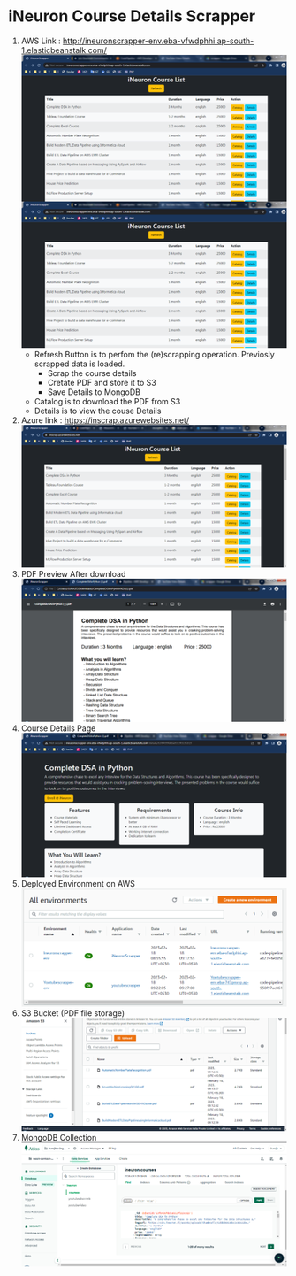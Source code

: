 # iNeuron Course Details Scrapper
1. AWS Link : http://ineuronscrapper-env.eba-vfwdphhi.ap-south-1.elasticbeanstalk.com/
    <img align="left" src="ins/1.PNG" width="800">![Home Page on AWS](/ins/1.PNG)
    - Refresh Button is to perfom the (re)scrapping operation. Previosly scrapped data is loaded.
        - Scrap the course details
        - Cretate PDF and store it to S3
        - Save Details to MongoDB
    - Catalog is to download the PDF from S3
    - Details is to view the couse Details
2. Azure link : https://inscrap.azurewebsites.net/
    ![Home Page on Azure](/ins/8.PNG)
3. PDF Preview After download 
    ![PDF Preview After download](/ins/2.PNG)
4. Course Details Page
    ![Home Page on Azure](ins/3.PNG)
5. Deployed Environment on AWS
    ![AWS](/ins/4.PNG)
6. S3 Bucket (PDF file storage)
    ![S3](/ins/5.PNG)
7. MongoDB Collection
    ![MongoDB](/ins/6.PNG)
